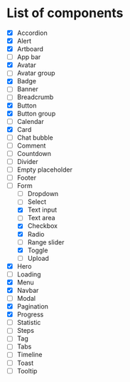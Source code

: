 # List of components

- [x] Accordion
- [x] Alert
- [x] Artboard
- [ ] App bar
- [x] Avatar
- [ ] Avatar group
- [x] Badge
- [ ] Banner
- [ ] Breadcrumb
- [x] Button
- [x] Button group
- [ ] Calendar
- [x] Card
- [ ] Chat bubble
- [ ] Comment
- [ ] Countdown
- [ ] Divider
- [ ] Empty placeholder
- [ ] Footer
- [ ] Form
  - [ ] Dropdown
  - [ ] Select
  - [x] Text input
  - [ ] Text area
  - [x] Checkbox
  - [x] Radio
  - [ ] Range slider
  - [x] Toggle
  - [ ] Upload
- [x] Hero
- [ ] Loading
- [x] Menu
- [x] Navbar
- [ ] Modal
- [x] Pagination
- [x] Progress
- [ ] Statistic
- [ ] Steps
- [ ] Tag
- [ ] Tabs
- [ ] Timeline
- [ ] Toast
- [ ] Tooltip